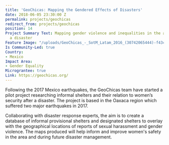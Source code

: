 ```yaml
---
title: 'GeoChicas: Mapping the Gendered Effects of Disasters'
date: 2018-06-05 23:30:00 Z
permalink: projects/geochicas
redirect_from: projects/geochicas
position: 14
Project Summary Text: Mapping gender violence and inequalities in the aftermath of
  a disaster
Feature Image: "/uploads/GeoChicas_-_SotM_Latam_2016_(30742065444)-f43c1a.jpg"
Is Community-Led: true
Country:
- Mexico
Impact Area:
- Gender Equality
Micrograntee: true
Link: https://geochicas.org/
---
```


Following the 2017 Mexico earthquakes, the GeoChicas team have started a pilot project researching informal shelters and their relation to women’s security after a disaster. The project is based in the Oaxaca region which suffered two major earthquakes in 2017.

Collaborating with disaster response experts, the aim is to create a database of informal provisional shelters and designated shelters to overlay with the geographical locations of reports of sexual harassment and gender violence. The maps produced will help inform and improve women's safety in the area and during future disaster management. 